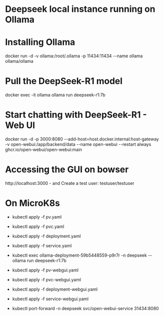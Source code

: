 # Deepseek local instance running on Ollama

# Installing Ollama
docker run -d -v ollama:/root/.ollama -p 11434:11434 --name ollama ollama/ollama

# Pull the DeepSeek-R1 model
docker exec -it ollama ollama run deepseek-r1:7b

# Start chatting with DeepSeek-R1 - Web UI
docker run -d -p 3000:8080 --add-host=host.docker.internal:host-gateway -v open-webui:/app/backend/data --name open-webui --restart always ghcr.io/open-webui/open-webui:main

# Accessing the GUI on bowser 
http://localhost:3000 - and Create a test user: testuser/testuser


# On MicroK8s

- kubectl apply -f pv.yaml
- kubectl apply -f pvc.yaml
- kubectl apply -f deployment.yaml
- kubectl apply -f service.yaml
- kubectl exec ollama-deployment-59b5448559-p9r7r -n deepseek -- ollama run deepseek-r1:7b

- kubectl apply -f pv-webgui.yaml
- kubectl apply -f pvc-webgui.yaml
- kubectl apply -f deployment-webgui.yaml
- kubectl apply -f service-webgui.yaml
- kubectl port-forward -n deepseek svc/open-webui-service 31434:8080
